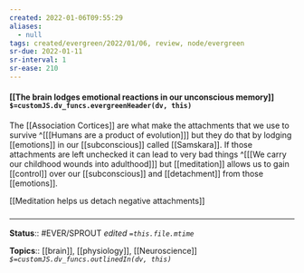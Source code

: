 ```yaml
---
created: 2022-01-06T09:55:29 
aliases:
  - null
tags: created/evergreen/2022/01/06, review, node/evergreen
sr-due: 2022-01-11
sr-interval: 1
sr-ease: 210
---
```


#### [[The brain lodges emotional reactions in our unconscious memory]] `$=customJS.dv_funcs.evergreenHeader(dv, this)`

The [[Association Cortices]] are what make the attachments that we use to survive
^[[[Humans are a product of evolution]]]
but they do that by lodging [[emotions]] in our [[subconscious]] called [[Samskara]].
If those attachments are left unchecked it can lead to very bad things 
^[[[We carry our childhood wounds into adulthood]]]
but [[meditation]] allows us to gain [[control]] over our [[subconscious]] and [[detachment]] from those [[emotions]].

[[Meditation helps us detach negative attachments]]
### <hr class="footnote"/>

**Status**:: #EVER/SPROUT 
*edited `=this.file.mtime`*

**Topics**:: [[brain]], [[physiology]], [[Neuroscience]]
*`$=customJS.dv_funcs.outlinedIn(dv, this)`*


